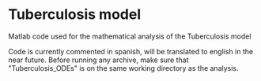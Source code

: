 # Tuberculosis  model
Matlab code used for the mathematical analysis of the Tuberculosis model

Code is currently commented in spanish, will be translated to english in the near future.
Before running any archive, make sure that "Tuberculosis_ODEs" is on the same working directory as the analysis.
